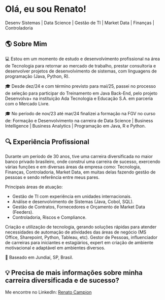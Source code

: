 # Olá, eu sou Renato!

Desenv Sistemas | Data Science | Gestão de TI | Market Data | Finanças | Controladoria

## 🌎 Sobre Mim

💻 Estou em um momento de estudo e desenvolvimento profissional na área de Tecnologia para retornar ao mercado de trabalho, prestar consultoria e desenvolver projetos de desenvolvimento de sistemas, com linguagens de programação (Java, Python, R).

🎓 Desde dez/24 e com término previsto para mai/25, passei no processo de seleção para participar do Treinamento em Java Back-End, pelo projeto Desenvolva+ na instituição Ada Tecnologia e Educação S.A. em parceria com o Mercado Livre.

🎓 No período de nov/23 até mar/24 finalizei a formação na FGV no curso de: Formação e Desenvolvimento na carreira de Data Science | Business Intelligence | Business Analytics | Programação em Java, R e Python.

## 🔍 Experiência Profissional

Durante um período de 30 anos, tive uma carreira diversificada no maior banco privado brasileiro, onde construí uma carreira de sucesso, exercendo várias funções e em diversas áreas da empresa como: Tecnologia, Finanças, Controladoria, Market Data, em muitas delas fazendo gestão de pessoas e sendo referência entre meus pares. 

Principais áreas de atuação:
- Gestão de TI com experiência em unidades internacionais.
- Análise e desenvolvimento de Sistemas (Java, Cobol, SQL).
- Gestão de Contratos, Fornecedores e Orçamento de Market Data (Feeders).
- Controladoria, Riscos e Compliance.

Criação e utilização de tecnologia, gerando soluções rápidas para atender necessidades de automação de atividades das áreas de negócio (MS Office, Sharepoint, Python, Tableau, etc). 
Gestor de Pessoas, influenciador de carreiras para iniciantes e estagiários, expert em criação de ambiente motivacional e adaptável em ambientes diversos.

📍 Baseado em Jundiaí, SP, Brasil.

## 💡 Precisa de mais informações sobre minha carreira diversificada e de sucesso? 
Me encontre no LinkedIn: [Renato Campion](https://www.linkedin.com/in/renato-campion-a5059227/)


